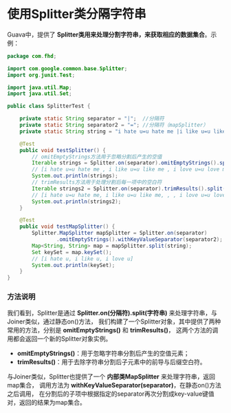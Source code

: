 使用Splitter类分隔字符串
============================================================
Guava中，提供了 **Splitter类用来处理分割字符串，来获取相应的数据集合**。示例：
```java
package com.fhd;

import com.google.common.base.Splitter;
import org.junit.Test;

import java.util.Map;
import java.util.Set;

public class SplitterTest {

    private static String separator = "|";  //分隔符
    private static String separator2 = "="; //分隔符（mapSplitter）
    private static String string = "i hate u=u hate me |i like u=u like me |||i love u=u love me";// 测试用字符串

    @Test
    public void testSplitter() {
        // omitEmptyStrings方法用于忽略分割后产生的空值
        Iterable strings = Splitter.on(separator).omitEmptyStrings().split(string);
        // [i hate u=u hate me , i like u=u like me , i love u=u love me]
        System.out.println(strings);
        // trimResults方法用于处理分割后每一项中的空白符
        Iterable strings2 = Splitter.on(separator).trimResults().split(string);
        // [i hate u=u hate me, i like u=u like me, , , i love u=u love me]
        System.out.println(strings2);
    }

    @Test
    public void testMapSplitter() {
        Splitter.MapSplitter mapSplitter = Splitter.on(separator)
                .omitEmptyStrings().withKeyValueSeparator(separator2);
        Map<String, String> map = mapSplitter.split(string);
        Set keySet = map.keySet();
        // [i hate u, i like u, i love u]
        System.out.println(keySet);
    }
}
```
### 方法说明
我们看到，Splitter是通过 **Splitter.on(分隔符).split(字符串)** 来处理字符串，与Joiner类似，通过静态on()方法，
我们构建了一个Splitter对象，其中提供了两种常用的方法，分别是 **omitEmptyStrings()** 和 **trimResults()**，
这两个方法的调用都会返回一个新的Splitter对象实例。
+ **omitEmptyStrings()**：用于忽略字符串分割后产生的空值元素；
+ **trimResults()**：用于去除字符串分割后子元素中的前导与后缀空白符。

与Joiner类似，Splitter也提供了一个 **内部类MapSplitter** 来处理字符串，返回map集合，
调用方法为 **withKeyValueSeparator(separator)**，在静态on()方法之后调用，
在分割后的子项中根据指定的separator再次分割成key-value键值对，返回的结果为map集合。